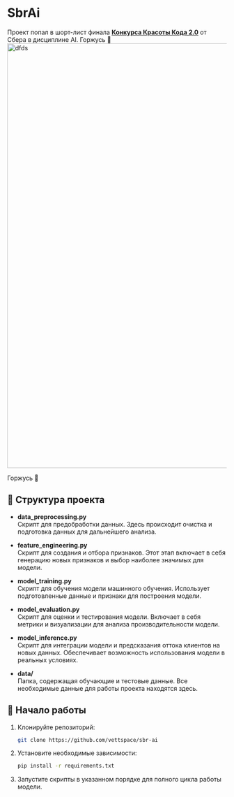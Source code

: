 # SbrAi

Проект попал в шорт-лист финала [**Конкурса Красоты Кода 2.0**](https://beautifulcode.ru/vote/ai) от Сбера в дисциплине AI. Горжусь 🤘
<img width="973" alt="dfds" src="https://github.com/user-attachments/assets/5c1399ef-733a-4913-b4b5-519f8148789a">

Горжусь 🤘

## 📁 Структура проекта

- **data_preprocessing.py**  
  Скрипт для предобработки данных. Здесь происходит очистка и подготовка данных для дальнейшего анализа.

- **feature_engineering.py**  
  Скрипт для создания и отбора признаков. Этот этап включает в себя генерацию новых признаков и выбор наиболее значимых для модели.

- **model_training.py**  
  Скрипт для обучения модели машинного обучения. Использует подготовленные данные и признаки для построения модели.

- **model_evaluation.py**  
  Скрипт для оценки и тестирования модели. Включает в себя метрики и визуализации для анализа производительности модели.

- **model_inference.py**  
  Скрипт для интеграции модели и предсказания оттока клиентов на новых данных. Обеспечивает возможность использования модели в реальных условиях.

- **data/**  
  Папка, содержащая обучающие и тестовые данные. Все необходимые данные для работы проекта находятся здесь.

## 🚀 Начало работы

1. Клонируйте репозиторий:
   ```bash
   git clone https://github.com/vettspace/sbr-ai
   ```

2. Установите необходимые зависимости:
   ```bash
   pip install -r requirements.txt
   ```

3. Запустите скрипты в указанном порядке для полного цикла работы модели.
